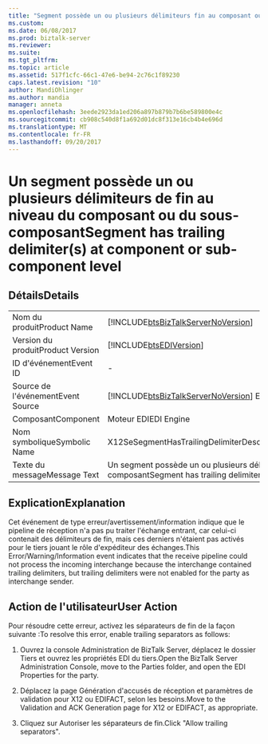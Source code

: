 ```yaml
---
title: "Segment possède un ou plusieurs délimiteurs fin au composant ou sous-composant | Documents Microsoft"
ms.custom: 
ms.date: 06/08/2017
ms.prod: biztalk-server
ms.reviewer: 
ms.suite: 
ms.tgt_pltfrm: 
ms.topic: article
ms.assetid: 517f1cfc-66c1-47e6-be94-2c76c1f89230
caps.latest.revision: "10"
author: MandiOhlinger
ms.author: mandia
manager: anneta
ms.openlocfilehash: 3eede2923da1ed206a897b879b7b6be589800e4c
ms.sourcegitcommit: cb908c540d8f1a692d01dc8f313e16cb4b4e696d
ms.translationtype: MT
ms.contentlocale: fr-FR
ms.lasthandoff: 09/20/2017
---
```

# <a name="segment-has-trailing-delimiters-at-component-or-sub-component-level"></a><span data-ttu-id="127f8-102">Un segment possède un ou plusieurs délimiteurs de fin au niveau du composant ou du sous-composant</span><span class="sxs-lookup"><span data-stu-id="127f8-102">Segment has trailing delimiter(s) at component or sub-component level</span></span>
## <a name="details"></a><span data-ttu-id="127f8-103">Détails</span><span class="sxs-lookup"><span data-stu-id="127f8-103">Details</span></span>  
  
|||  
|-|-|  
|<span data-ttu-id="127f8-104">Nom du produit</span><span class="sxs-lookup"><span data-stu-id="127f8-104">Product Name</span></span>|[!INCLUDE[btsBizTalkServerNoVersion](../includes/btsbiztalkservernoversion-md.md)]|  
|<span data-ttu-id="127f8-105">Version du produit</span><span class="sxs-lookup"><span data-stu-id="127f8-105">Product Version</span></span>|[!INCLUDE[btsEDIVersion](../includes/btsediversion-md.md)]|  
|<span data-ttu-id="127f8-106">ID d'événement</span><span class="sxs-lookup"><span data-stu-id="127f8-106">Event ID</span></span>|-|  
|<span data-ttu-id="127f8-107">Source de l'événement</span><span class="sxs-lookup"><span data-stu-id="127f8-107">Event Source</span></span>|[!INCLUDE[btsBizTalkServerNoVersion](../includes/btsbiztalkservernoversion-md.md)]<span data-ttu-id="127f8-108"> EDI</span><span class="sxs-lookup"><span data-stu-id="127f8-108"> EDI</span></span>|  
|<span data-ttu-id="127f8-109">Composant</span><span class="sxs-lookup"><span data-stu-id="127f8-109">Component</span></span>|<span data-ttu-id="127f8-110">Moteur EDI</span><span class="sxs-lookup"><span data-stu-id="127f8-110">EDI Engine</span></span>|  
|<span data-ttu-id="127f8-111">Nom symbolique</span><span class="sxs-lookup"><span data-stu-id="127f8-111">Symbolic Name</span></span>|<span data-ttu-id="127f8-112">X12SeSegmentHasTrailingDelimiterDescription</span><span class="sxs-lookup"><span data-stu-id="127f8-112">X12SeSegmentHasTrailingDelimiterDescription</span></span>|  
|<span data-ttu-id="127f8-113">Texte du message</span><span class="sxs-lookup"><span data-stu-id="127f8-113">Message Text</span></span>|<span data-ttu-id="127f8-114">Un segment possède un ou plusieurs délimiteurs de fin au niveau du composant ou du sous-composant</span><span class="sxs-lookup"><span data-stu-id="127f8-114">Segment has trailing delimiter(s) at component or sub-component level</span></span>|  
  
## <a name="explanation"></a><span data-ttu-id="127f8-115">Explication</span><span class="sxs-lookup"><span data-stu-id="127f8-115">Explanation</span></span>  
 <span data-ttu-id="127f8-116">Cet événement de type erreur/avertissement/information indique que le pipeline de réception n'a pas pu traiter l'échange entrant, car celui-ci contenait des délimiteurs de fin, mais ces derniers n'étaient pas activés pour le tiers jouant le rôle d'expéditeur des échanges.</span><span class="sxs-lookup"><span data-stu-id="127f8-116">This Error/Warning/Information event indicates that the receive pipeline could not process the incoming interchange because the interchange contained trailing delimiters, but trailing delimiters were not enabled for the party as interchange sender.</span></span>  
  
## <a name="user-action"></a><span data-ttu-id="127f8-117">Action de l'utilisateur</span><span class="sxs-lookup"><span data-stu-id="127f8-117">User Action</span></span>  
 <span data-ttu-id="127f8-118">Pour résoudre cette erreur, activez les séparateurs de fin de la façon suivante :</span><span class="sxs-lookup"><span data-stu-id="127f8-118">To resolve this error, enable trailing separators as follows:</span></span>  
  
1.  <span data-ttu-id="127f8-119">Ouvrez la console Administration de BizTalk Server, déplacez le dossier Tiers et ouvrez les propriétés EDI du tiers.</span><span class="sxs-lookup"><span data-stu-id="127f8-119">Open the BizTalk Server Administration Console, move to the Parties folder, and open the EDI Properties for the party.</span></span>  
  
2.  <span data-ttu-id="127f8-120">Déplacez la page Génération d'accusés de réception et paramètres de validation pour X12 ou EDIFACT, selon les besoins.</span><span class="sxs-lookup"><span data-stu-id="127f8-120">Move to the Validation and ACK Generation page for X12 or EDIFACT, as appropriate.</span></span>  
  
3.  <span data-ttu-id="127f8-121">Cliquez sur Autoriser les séparateurs de fin.</span><span class="sxs-lookup"><span data-stu-id="127f8-121">Click "Allow trailing separators".</span></span>